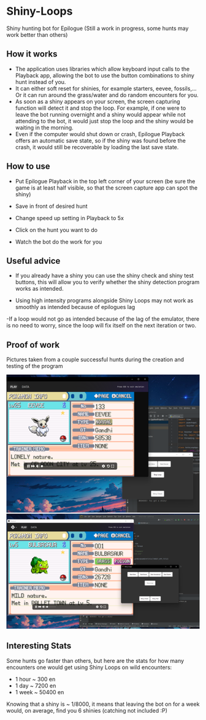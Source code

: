 # Shiny-Loops
Shiny hunting bot for Epilogue (Still a work in progress, some hunts may
work better than others)


## How it works
- The application uses libraries which allow keyboard input
 calls to the Playback app, allowing the bot to use the button combinations
 to shiny hunt instead of you.
- It can either soft reset for shinies, for example starters, eevee, fossils,...
 Or it can run around the grass/water and do random encounters for you.
- As soon as a shiny appears on your screen, the screen capturing function will
detect it and stop the loop. For example, if one were to leave the bot running overnight
 and a shiny would appear while not attending to the bot, it would just stop the loop
and the shiny would be waiting in the morning.
- Even if the computer would shut down or crash, Epilogue Playback offers an automatic
save state, so if the shiny was found before the crash, it would still be recoverable by loading
the last save state.


## How to use
- Put Epilogue Playback in the top left corner of your screen (be sure the game is at least half visible,
so that the screen capture app can spot the shiny)

- Save in front of desired hunt

- Change speed up setting in Playback to 5x

- Click on the hunt you want to do

- Watch the bot do the work for you


## Useful advice
- If you already have a shiny you can use the shiny check and shiny test buttons, 
this will allow you to verify whether the shiny detection program works as intended.


- Using high intensity programs alongside Shiny Loops may not work as smoothly as intended
because of epilogues lag

-If a loop would not go as intended because of the lag of the emulator, there is no need to worry,
since the loop will fix itself on the next iteration or two.

## Proof of work
Pictures taken from a couple successful hunts during the creation and testing of the program

![Shiny Eevee](imgs/shiny_eevee.png)
![Shiny Starter](imgs/shiny_starter.png)


## Interesting Stats
Some hunts go faster than others, but here are the stats for how many encounters one would
get using Shiny Loops on wild encounters:

- 1 hour ~ 300 en
- 1 day ~ 7200 en
- 1 week ~ 50400 en

Knowing that a shiny is ~ 1/8000, it means that leaving the bot on for a week would, on average,
find you 6 shinies (catching not included :P)
